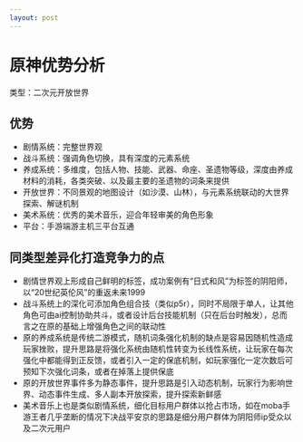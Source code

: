 ```yaml
---
layout: post
---
```

# 原神优势分析

类型：二次元开放世界

## 优势

- 剧情系统：完整世界观
- 战斗系统：强调角色切换，具有深度的元素系统
- 养成系统：多维度，包括人物、技能、武器、命座、圣遗物等级，深度由养成材料的消耗，各类突破、以及最主要的圣遗物的词条来提供
- 开放世界：不同景观的地图设计（如沙漠、山林），与元素系统联动的大世界探索、解谜机制
- 美术系统：优秀的美术音乐，迎合年轻审美的角色形象
- 平台：手游端游主机三平台互通

## 同类型差异化打造竞争力的点

- 剧情世界观上形成自己鲜明的标签，成功案例有“日式和风”为标签的阴阳师，以“20世纪英伦风”的重返未来1999
- 战斗系统上的深化可添加角色组合技（类似p5r），同时不局限于单人，让其他角色可由ai控制协助共斗，或者设计后台技能机制（只在后台时触发），总而言之在原的基础上增强角色之间的联动性
- 原的养成系统是传统二游模式，随机词条强化机制的缺点是容易因随机性造成玩家挫败，提升思路是将强化系统由随机性转变为长线性系统，让玩家在每次强化中都能得到正反馈，或者引入一定的保底机制，如玩家强化一定次数后可预知下次强化词条，或者在掉落上提供保底
- 原的开放世界事件多为静态事件，提升思路是引入动态机制，玩家行为影响世界、动态事件生成、多人副本开放探索，提升探索新鲜感
- 美术音乐上也是类似剧情系统，细化目标用户群体以抢占市场，如在moba手游王者几乎垄断的情况下决战平安京的思路是细分用户群体为阴阳师ip受众以及二次元用户
